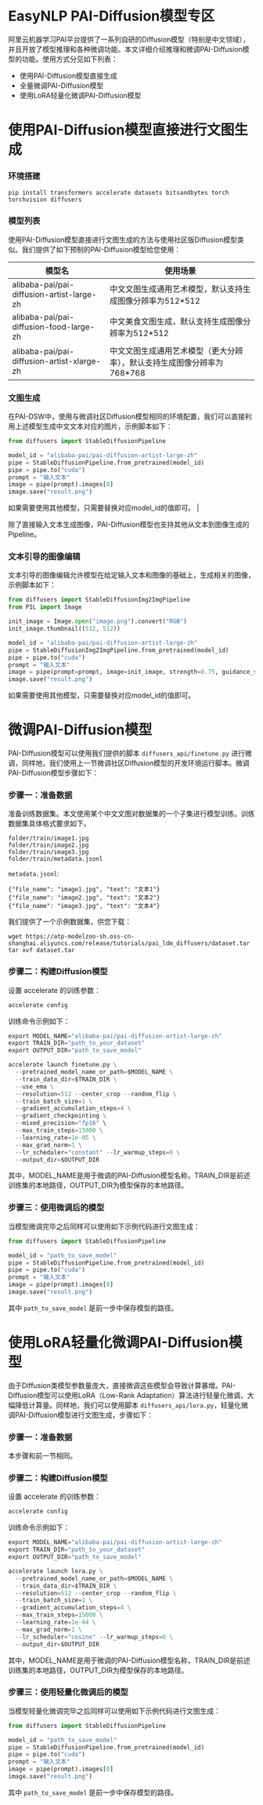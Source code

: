 # EasyNLP PAI-Diffusion模型专区

阿里云机器学习PAI平台提供了一系列自研的Diffusion模型（特别是中文领域），并且开放了模型推理和各种微调功能。本文详细介绍推理和微调PAI-Diffusion模型的功能。使用方式分见如下列表：

- 使用PAI-Diffusion模型直接生成
- 全量微调PAI-Diffusion模型
- 使用LoRA轻量化微调PAI-Diffusion模型

# 使用PAI-Diffusion模型直接进行文图生成

### 环境搭建

```
pip install transformers accelerate datasets bitsandbytes torch torchvision diffusers
```

### 模型列表

使用PAI-Diffusion模型直接进行文图生成的方法与使用社区版Diffusion模型类似。我们提供了如下预制的PAI-Diffusion模型给您使用：

| 模型名                                      | 使用场景                                                     |
| ------------------------------------------- | ------------------------------------------------------------ |
| alibaba-pai/pai-diffusion-artist-large-zh  | 中文文图生成通用艺术模型，默认支持生成图像分辨率为512*512 |
| alibaba-pai/pai-diffusion-food-large-zh     | 中文美食文图生成，默认支持生成图像分辨率为512*512            |
| alibaba-pai/pai-diffusion-artist-xlarge-zh | 中文文图生成通用艺术模型（更大分辨率），默认支持生成图像分辨率为768*768 |

### 文图生成

在PAI-DSW中，使用与微调社区Diffusion模型相同的环境配置，我们可以直接利用上述模型生成中文文本对应的图片，示例脚本如下：

```python
from diffusers import StableDiffusionPipeline

model_id = "alibaba-pai/pai-diffusion-artist-large-zh"
pipe = StableDiffusionPipeline.from_pretrained(model_id)
pipe = pipe.to("cuda")
prompt = "输入文本"
image = pipe(prompt).images[0]  
image.save("result.png")
```

如果需要使用其他模型，只需要替换对应model_id的值即可。                      |

除了直接输入文本生成图像，PAI-Diffusion模型也支持其他从文本到图像生成的Pipeline。

### 文本引导的图像编辑

文本引导的图像编辑允许模型在给定输入文本和图像的基础上，生成相关的图像，示例脚本如下：

```python
from diffusers import StableDiffusionImg2ImgPipeline
from PIL import Image

init_image = Image.open("image.png").convert("RGB")
init_image.thumbnail((512, 512))

model_id = "alibaba-pai/pai-diffusion-artist-large-zh"
pipe = StableDiffusionImg2ImgPipeline.from_pretrained(model_id)
pipe = pipe.to("cuda")
prompt = "输入文本"
image = pipe(prompt=prompt, image=init_image, strength=0.75, guidance_scale=7.5).images[0]
image.save("result.png")
```

如果需要使用其他模型，只需要替换对应model_id的值即可。

# 微调PAI-Diffusion模型

PAI-Diffusion模型可以使用我们提供的脚本 `diffusers_api/finetune.py` 进行微调，同样地，我们使用上一节微调社区Diffusion模型的开发环境运行脚本。微调PAI-Diffusion模型步骤如下：

### 步骤一：准备数据

准备训练数据集。本文使用某个中文文图对数据集的一个子集进行模型训练。训练数据集具体格式要求如下。

```
folder/train/image1.jpg
folder/train/image2.jpg
folder/train/image3.jpg
folder/train/metadata.jsonl
```

`metadata.jsonl`:

```
{"file_name": "image1.jpg", "text": "文本1"}
{"file_name": "image2.jpg", "text": "文本2"}
{"file_name": "image3.jpg", "text": "文本4"}
```

我们提供了一个示例数据集，供您下载：

```
wget https://atp-modelzoo-sh.oss-cn-shanghai.aliyuncs.com/release/tutorials/pai_ldm_diffusers/dataset.tar
tar xvf dataset.tar
```

### 步骤二：构建Diffusion模型

设置 accelerate 的训练参数：

```python
accelerate config
```

训练命令示例如下：

```python
export MODEL_NAME="alibaba-pai/pai-diffusion-artist-large-zh"
export TRAIN_DIR="path_to_your_dataset"
export OUTPUT_DIR="path_to_save_model"

accelerate launch finetune.py \
  --pretrained_model_name_or_path=$MODEL_NAME \
  --train_data_dir=$TRAIN_DIR \
  --use_ema \
  --resolution=512 --center_crop --random_flip \
  --train_batch_size=1 \
  --gradient_accumulation_steps=4 \
  --gradient_checkpointing \
  --mixed_precision="fp16" \
  --max_train_steps=15000 \
  --learning_rate=1e-05 \
  --max_grad_norm=1 \
  --lr_scheduler="constant" --lr_warmup_steps=0 \
  --output_dir=$OUTPUT_DIR
```

其中，MODEL_NAME是用于微调的PAI-Diffusion模型名称，TRAIN_DIR是前述训练集的本地路径，OUTPUT_DIR为模型保存的本地路径。

### 步骤三：使用微调后的模型

当模型微调完毕之后同样可以使用如下示例代码进行文图生成：

```python
from diffusers import StableDiffusionPipeline

model_id = "path_to_save_model"
pipe = StableDiffusionPipeline.from_pretrained(model_id)
pipe = pipe.to("cuda")
prompt = "输入文本"
image = pipe(prompt).images[0]  
image.save("result.png")
```

其中 `path_to_save_model` 是前一步中保存模型的路径。


# 使用LoRA轻量化微调PAI-Diffusion模型

由于Diffusion类模型参数量庞大，直接微调这些模型会导致计算暴增。PAI-Diffusion模型可以使用LoRA（Low-Rank Adaptation）算法进行轻量化微调，大幅降低计算量。同样地，我们可以使用脚本 `diffusers_api/lora.py`，轻量化微调PAI-Diffusion模型进行文图生成，步骤如下：

### 步骤一：准备数据

本步骤和前一节相同。

### 步骤二：构建Diffusion模型

设置 accelerate 的训练参数：

```python
accelerate config
```

训练命令示例如下：

```python
export MODEL_NAME="alibaba-pai/pai-diffusion-artist-large-zh"
export TRAIN_DIR="path_to_your_dataset"
export OUTPUT_DIR="path_to_save_model"

accelerate launch lora.py \
  --pretrained_model_name_or_path=$MODEL_NAME \
  --train_data_dir=$TRAIN_DIR \
  --resolution=512 --center_crop --random_flip \
  --train_batch_size=1 \
  --gradient_accumulation_steps=4 \
  --max_train_steps=15000 \
  --learning_rate=1e-04 \
  --max_grad_norm=1 \
  --lr_scheduler="cosine" --lr_warmup_steps=0 \
  --output_dir=$OUTPUT_DIR
```

其中，MODEL_NAME是用于微调的PAI-Diffusion模型名称，TRAIN_DIR是前述训练集的本地路径，OUTPUT_DIR为模型保存的本地路径。

### 步骤三：使用轻量化微调后的模型

当模型轻量化微调完毕之后同样可以使用如下示例代码进行文图生成：

```python
from diffusers import StableDiffusionPipeline

model_id = "path_to_save_model"
pipe = StableDiffusionPipeline.from_pretrained(model_id)
pipe = pipe.to("cuda")
prompt = "输入文本"
image = pipe(prompt).images[0]  
image.save("result.png")
```

其中 `path_to_save_model` 是前一步中保存模型的路径。
